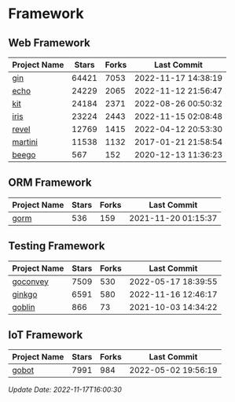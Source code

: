 # Framework

## Web Framework
| Project Name | Stars | Forks | Last Commit |
| ------------ | ----- | ----- | ----------- |
| [gin](https://github.com/gin-gonic/gin) | 64421 | 7053 | 2022-11-17 14:38:19 |
| [echo](https://github.com/labstack/echo) | 24229 | 2065 | 2022-11-12 21:56:47 |
| [kit](https://github.com/go-kit/kit) | 24184 | 2371 | 2022-08-26 00:50:32 |
| [iris](https://github.com/kataras/iris) | 23224 | 2443 | 2022-11-15 02:08:48 |
| [revel](https://github.com/revel/revel) | 12769 | 1415 | 2022-04-12 20:53:30 |
| [martini](https://github.com/go-martini/martini) | 11538 | 1132 | 2017-01-21 21:58:54 |
| [beego](https://github.com/astaxie/beego) | 567 | 152 | 2020-12-13 11:36:23 |

## ORM Framework
| Project Name | Stars | Forks | Last Commit |
| ------------ | ----- | ----- | ----------- |
| [gorm](https://github.com/jinzhu/gorm) | 536 | 159 | 2021-11-20 01:15:37 |

## Testing Framework
| Project Name | Stars | Forks | Last Commit |
| ------------ | ----- | ----- | ----------- |
| [goconvey](https://github.com/smartystreets/goconvey) | 7509 | 530 | 2022-05-17 18:39:55 |
| [ginkgo](https://github.com/onsi/ginkgo) | 6591 | 580 | 2022-11-16 12:46:17 |
| [goblin](https://github.com/franela/goblin) | 866 | 73 | 2021-10-03 14:34:22 |

## IoT Framework
| Project Name | Stars | Forks | Last Commit |
| ------------ | ----- | ----- | ----------- |
| [gobot](https://github.com/hybridgroup/gobot) | 7991 | 984 | 2022-05-02 19:56:19 |

*Update Date: 2022-11-17T16:00:30*
